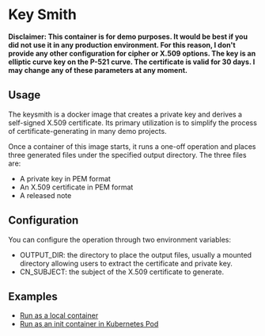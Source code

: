 # Key Smith

**Disclaimer: This container is for demo purposes. It would be best if you did not use it in any production environment. For this reason, I don't provide any other configuration for cipher or X.509 options. The key is an elliptic curve key on the P-521 curve. The certificate is valid for 30 days. I may change any of these parameters at any moment.**

## Usage

The keysmith is a docker image that creates a private key and derives a self-signed X.509 certificate. Its primary utilization is to simplify the process of certificate-generating in many demo projects.

Once a container of this image starts, it runs a one-off operation and places three generated files under the specified output directory. The three files are:
- A private key in PEM format
- An X.509 certificate in PEM format
- A released note

## Configuration

You can configure the operation through two environment variables:
- OUTPUT_DIR: the directory to place the output files, usually a mounted directory allowing users to extract the certificate and private key.
- CN_SUBJECT: the subject of the X.509 certificate to generate.

## Examples

- [Run as a local container](/examples/local)
- [Run as an init container in Kubernetes Pod](/examples/initCointainer)